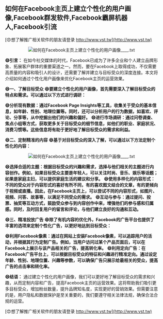 ## **如何在Facebook主页上建立个性化的用户画像,Facebook群发软件,Facebook霸屏机器人,Facebook引流**

[😍想了解推广相关软件的朋友请登录 http://www.vst.tw](http://www.vst.tw)

 <center><img src="https://vst.tw/MP4/tuiguang/png/8.png" alt="如何在Facebook主页上建立个性化的用户画像____.txt"></center>

**😄引言：**
在如今社交媒体的时代，Facebook已成为了许多企业和个人建立品牌形象、拓展客户群体的重要渠道之一。然而，要在Facebook上取得成功，不仅需要高质量的内容和吸引人的设计，还需要了解并建立与目标受众的深度连接。本文将介绍如何通过个性化用户画像来优化Facebook主页的运营效果。

**😄一、了解目标受众**
**😄要建立个性化的用户画像，首先需要深入了解目标受众的特点和需求。可以通过以下方式进行调研：**

**😄分析现有数据：通过Facebook Page Insights等工具，收集关于受众的基本信息，如年龄、性别、地理位置等。同时，还可以分析用户的行为数据，如喜欢、评论、分享等，从中挖掘出他们的兴趣和偏好。**
**😄进行市场调研：通过问卷调查、焦点小组等方式，获取更多关于目标受众的细节信息，如他们的职业、家庭状况、消费习惯等。这些信息将有助于更好地了解目标受众的需求和利益。**

**😄二、定制精准的内容**
**😄基于对目标受众的深入了解，可以通过以下方法定制个性化的内容：**

 <center><img src="https://vst.tw/MP4/tuiguang/png/2.png" alt="如何在Facebook主页上建立个性化的用户画像____.txt"></center>

**😄选择合适的主题：根据目标受众的兴趣和需求，选择与他们相关的主题进行内容创作。例如，如果目标受众主要是年轻人，可以关注时尚、音乐、娱乐等话题；如果是家庭主妇，可以提供家庭生活的建议和分享。**
**😄使用多样化的内容形式：不同的受众对于内容形式的喜好有所不同，有的喜欢图文结合的文章，有的更倾向于视频或直播。因此，在Facebook主页上，可以尝试不同的内容形式，如图片、视频、问答、故事等，以满足不同受众的需求。**
**😄互动与参与：通过提问、投票、抽奖等互动方式，鼓励受众参与到内容创作中来，增强他们的参与感和归属感。同时，及时回复用户的留言和评论，与他们建立良好的沟通和互动。**

**😄三、精准投放广告**
**😄除了有机内容的优化外，Facebook的广告平台也提供了丰富的选项来定制个性化广告，以更好地达到目标受众：**

**😄利用Facebook像素：通过在网站上安装Facebook像素，可以追踪用户的活动，并根据其行为定制广告。例如，当用户访问过某个产品页面后，可以在Facebook上展示与该产品相关的广告，提高转化率。**
**😄利用定向广告：在Facebook广告平台上，可以根据目标受众的特征和兴趣进行精准定向。通过设定年龄、性别、地理位置、兴趣等参数，可以确保广告只展示给最相关的受众，提高广告的点击率和转化率。**

**😄结语：**
通过建立个性化的用户画像，我们可以更好地了解目标受众的需求和兴趣，从而定制内容和广告，提高Facebook主页的运营效果。这将帮助我们吸引更多目标受众，增加粉丝数量，提升品牌知名度，实现更好的营销效果。但需要注意的是，用户隐私和数据保护是至关重要的，我们要遵守相关法律法规，确保合法合规的运营。

[😍想了解推广相关软件的朋友请登录 http://www.vst.tw](http://www.vst.tw)



